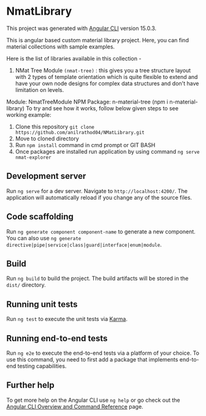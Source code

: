 # NmatLibrary

This project was generated with [Angular CLI](https://github.com/angular/angular-cli) version 15.0.3.

This is angular based custom material library project. Here, you can find material collections with sample examples. 

Here is the list of libraries available in this collection -
1. NMat Tree Module `(nmat-tree)` : this gives you a tree structure layout with 2 types of template orientation which is quite flexible to extend and have your own node designs for complex data structures and don't have limitation on levels. 

Module: NmatTreeModule
NPM Package: n-material-tree (npm i n-material-library)
To try and see how it works, follow below given steps to see working example:
1. Clone this repository
`git clone https://github.com/anilrathod04/NMatLibrary.git`
2. Move to cloned directory
3. Run `npm install` command in cmd prompt or GIT BASH
4. Once packages are installed run application by using command
`ng serve nmat-explorer`

## Development server

Run `ng serve` for a dev server. Navigate to `http://localhost:4200/`. The application will automatically reload if you change any of the source files.

## Code scaffolding

Run `ng generate component component-name` to generate a new component. You can also use `ng generate directive|pipe|service|class|guard|interface|enum|module`.

## Build

Run `ng build` to build the project. The build artifacts will be stored in the `dist/` directory.

## Running unit tests

Run `ng test` to execute the unit tests via [Karma](https://karma-runner.github.io).

## Running end-to-end tests

Run `ng e2e` to execute the end-to-end tests via a platform of your choice. To use this command, you need to first add a package that implements end-to-end testing capabilities.

## Further help

To get more help on the Angular CLI use `ng help` or go check out the [Angular CLI Overview and Command Reference](https://angular.io/cli) page.
